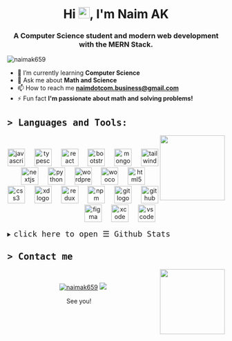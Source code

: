 <h1 align="center">Hi <img src="./assets/meow_wave_peak.png" height=26/>, I'm Naim AK</h1>
<h3 align="center">A Computer Science student and modern web development with the MERN Stack.</h3>

<p align="left"> <img src="https://komarev.com/ghpvc/?username=naimak659&label=Profile%20views&color=0e75b6&style=flat" alt="naimak659" /> </p>
<div>

- 🌱 I’m currently learning **Computer Science**
- 💬 Ask me about **Math and Science**
- 📫 How to reach me **naimdotcom.business@gmail.com**
- ⚡ Fun fact **I'm passionate about math and solving problems!**
</div>

<!-- ===== language and tools Part ===== -->
<h2 ><samp>&gt; Languages and Tools:</samp></h2>
<div>
<img src="https://user-images.githubusercontent.com/57133330/188281408-c67df9ee-fd1f-4b37-833b-f02848f1ce02.gif" align="right" height="150px">
    <br>
<p align="left" class='font-size:""'>
<div align="center">
  <img src="https://cdn.jsdelivr.net/gh/devicons/devicon/icons/javascript/javascript-original.svg" height="40" alt="javascript logo"  />
  <img width="14" />
  <img src="https://cdn.jsdelivr.net/gh/devicons/devicon/icons/typescript/typescript-original.svg" height="40" alt="typescript logo"  />
  <img width="14" />
  <img src="https://cdn.jsdelivr.net/gh/devicons/devicon/icons/react/react-original.svg" height="40" alt="react logo"  />
  <img width="14" />
  <img src="https://cdn.jsdelivr.net/gh/devicons/devicon/icons/bootstrap/bootstrap-original.svg" height="40" alt="bootstrap logo"  />
  <img width="14" />
  <img src="https://cdn.jsdelivr.net/gh/devicons/devicon/icons/mongodb/mongodb-original.svg" height="40" alt="mongodb logo"  />
  <img width="14" />
  <img src="https://cdn.jsdelivr.net/gh/devicons/devicon/icons/tailwindcss/tailwindcss-original-wordmark.svg" height="40" alt="tailwindcss logo"  />
  <img width="14" />
  <img src="https://cdn.jsdelivr.net/gh/devicons/devicon/icons/nextjs/nextjs-original.svg" height="40" alt="nextjs logo"  />
  <img width="14" />
  <img src="https://cdn.jsdelivr.net/gh/devicons/devicon/icons/python/python-original.svg" height="40" alt="python logo"  />
  <img width="14" />
  <img src="https://cdn.jsdelivr.net/gh/devicons/devicon/icons/wordpress/wordpress-original.svg" height="40" alt="wordpress logo"  />
  <img width="14" />
  <img src="https://cdn.jsdelivr.net/gh/devicons/devicon/icons/woocommerce/woocommerce-original.svg" height="40" alt="woocommerce logo"  />
  <img width="14" />
  <img src="https://cdn.jsdelivr.net/gh/devicons/devicon/icons/html5/html5-original.svg" height="40" alt="html5 logo"  />
  <img width="14" />
  <img src="https://cdn.jsdelivr.net/gh/devicons/devicon/icons/css3/css3-original.svg" height="40" alt="css3 logo"  />
  <img width="14" />
  <img src="https://cdn.jsdelivr.net/gh/devicons/devicon/icons/xd/xd-plain.svg" height="40" alt="xd logo"  />
  <img width="14" />
  <img src="https://cdn.jsdelivr.net/gh/devicons/devicon/icons/redux/redux-original.svg" height="40" alt="redux logo"  />
  <img width="14" />
  <img src="https://cdn.jsdelivr.net/gh/devicons/devicon/icons/npm/npm-original-wordmark.svg" height="40" alt="npm logo"  />
  <img width="14" />
  <img src="https://cdn.jsdelivr.net/gh/devicons/devicon/icons/git/git-original.svg" height="40" alt="git logo"  />
  <img width="14" />
  <img src="https://cdn.jsdelivr.net/gh/devicons/devicon/icons/github/github-original.svg" height="40" alt="github logo"  />
  <img width="14" />
  <img src="https://cdn.jsdelivr.net/gh/devicons/devicon/icons/figma/figma-original.svg" height="40" alt="figma logo"  />
  <img width="14" />
  <img src="https://cdn.jsdelivr.net/gh/devicons/devicon/icons/xcode/xcode-original.svg" height="40" alt="xcode logo"  />
  <img width="14" />
  <img src="https://cdn.jsdelivr.net/gh/devicons/devicon/icons/vscode/vscode-original.svg" height="40" alt="vscode logo"  />
</div>
<!-- ===== language and tools Part E ===== -->

<!-- ===== github stats ===== -->

</p>
<details align="left">
    <summary> <samp style="font-size:18px;">   click here to open &#9776; Github Stats</samp></summary>
    <p align="center">
        <!-- <img align="center" height="100px" src="https://github-readme-stats.vercel.app/api/top-langs?username=naimak659&show_icons=true&locale=en&layout=compact" alt="naimak659" /> -->
        <img align="center" height="200px" src="https://github-readme-stats.vercel.app/api?username=naimdotcom&show_icons=true&locale=en" alt="naimak659">
 <img align="center" height="200px" src="https://github-readme-stats.vercel.app/api/top-langs/?username=naimdotcom&layout=compact" alt="naimak659">
        <!-- <img align="center" height="100px" src="https://github-readme-streak-stats.herokuapp.com/?user=naimak659&" alt="naimak659" /> -->
    </p>
    <p align="center"> 
    </p>

  </details>
</div>

<!-- ===== github stats E ===== -->


<!-- ===== contact me part ===== -->

<h2><samp>&gt; Contact me</samp></h2>
<div>
<img src="https://user-images.githubusercontent.com/57133330/188281501-2b011708-bc37-40aa-8e34-c0b41d5cc089.gif" align="right" height="150px" >
    <br>
    <p align="center"> <a href="https://twitter.com/naimakdotcom" target="blank"><img src="https://img.shields.io/twitter/follow/naimak659?logo=twitter&style=for-the-badge" alt="naimak659" /></a> 
     <a href="https://twitter.com/naimakdotcom" target="blank"><img src="https://img.shields.io/badge/naimak659@gmail.com-D14836?style=for-the-badge&logo=gmail&logoColor=white"></a> 
</p>
    <p align="center" title="またね！">See you! <img src="https://slackmojis.com/emojis/13171-meow_wave/download" height=15/></p></div>
<!-- ===== contact me E ===== -->
